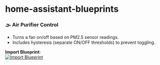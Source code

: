 # home-assistant-blueprints

### 🌫️ Air Purifier Control

- Turns a fan on/off based on PM2.5 sensor readings.
- Includes hysteresis (separate ON/OFF thresholds) to prevent toggling.

**Import Blueprint**:  
[![Import Blueprint](https://my.home-assistant.io/badges/blueprint_import.svg)](https://my.home-assistant.io/redirect/blueprint_import/?blueprint_url=https://raw.githubusercontent.com/YourName/home-assistant-blueprints/main/blueprints/air_purifier.yaml)

